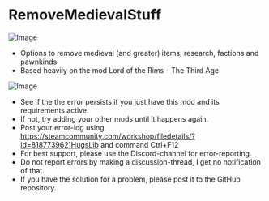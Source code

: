 # RemoveMedievalStuff

![Image](https://i.imgur.com/WAEzk68.png)

	
- Options to remove medieval (and greater) items, research, factions and pawnkinds
- Based heavily on the mod Lord of the Rims - The Third Age


![Image](https://i.imgur.com/Rs6T6cr.png)



-  See if the the error persists if you just have this mod and its requirements active.
-  If not, try adding your other mods until it happens again.
-  Post your error-log using https://steamcommunity.com/workshop/filedetails/?id=818773962]HugsLib and command Ctrl+F12
-  For best support, please use the Discord-channel for error-reporting.
-  Do not report errors by making a discussion-thread, I get no notification of that.
-  If you have the solution for a problem, please post it to the GitHub repository.




